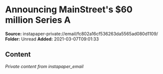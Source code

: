# Announcing MainStreet's $60 million Series A

**Source:** instapaper-private://email/fc802a16cf536263da5565ad080d1109/
**Folder:** Unread
**Added:** 2021-03-07T09:01:33




## Content
*Private content from instapaper_email*
